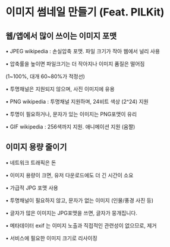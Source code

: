 # 이미지 썸네일 만들기 (Feat. PILKit)

## 웹/앱에서 많이 쓰이는 이미지 포맷

• JPEG wikipedia : 손실압축 포맷. 파일 크기가 작아 웹에서 널리 사용

• 압축률을 높이면 파일크기는 더 작아지나 이미지 품질은 떨어짐

(1~100%, 대개 60~80%가 적정선)

• 투명채널은 지원되지 않으며, 사진 이미지에 유용

• PNG wikipedia : 투명채널 지원하며, 24비트 색상 (2^24) 지원

• 투명이 필요하거나, 문자가 있는 이미지는 PNG포맷이 유리

• GIF wikipedia : 256색까지 지원. 애니메이션 지원 (움짤)

## 이미지 용량 줄이기

• 네트워크 트래픽은 돈

• 이미지 용량이 크면, 유저 다운로드에도 더 긴 시간이 소요

• 가급적 JPG 포맷 사용

• 투명채널이 필요하지 않고, 문자가 없는 이미지 (인물/풍경 사진 등)

• 글자가 많은 이미지는 JPG포맷을 쓰면, 글자가 뭉개집니다.

• 메타데이터 exif 는 이미지 노출과 직접적인 관련성이 없으므로, 제거

• 서비스에 필요한 이미지 크기로 리사이징